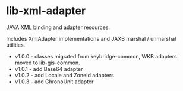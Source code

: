 # lib-xml-adapter

JAVA XML binding and adapter resources.

Includes XmlAdapter implementations and JAXB marshal / unmarshal utilities.

 *   v1.0.0 - classes migrated from keybridge-common, WKB adapters moved to lib-gis-common.
 *   v1.0.1 - add Base64 adapter
 *   v1.0.2 - add Locale and ZoneId adapters
 *   v1.0.3 - add ChronoUnit adapter

